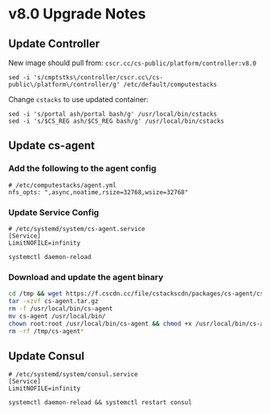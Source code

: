 # v8.0 Upgrade Notes

## Update Controller

New image should pull from: `cscr.cc/cs-public/platform/controller:v8.0`

```
sed -i 's/cmptstks\/controller/cscr.cc\/cs-public\/platform\/controller/g' /etc/default/computestacks
```

Change `cstacks` to use updated container:

```
sed -i 's/portal ash/portal bash/g' /usr/local/bin/cstacks
sed -i 's/$CS_REG ash/$CS_REG bash/g' /usr/local/bin/cstacks
```

## Update cs-agent

### Add the following to the agent config

```
# /etc/computestacks/agent.yml
nfs_opts: ",async,noatime,rsize=32768,wsize=32768"
```

### Update Service Config

```
# /etc/systemd/system/cs-agent.service
[Service]
LimitNOFILE=infinity
```

`systemctl daemon-reload`

### Download and update the agent binary

```bash
cd /tmp && wget https://f.cscdn.cc/file/cstackscdn/packages/cs-agent/cs-agent.tar.gz
tar -xzvf cs-agent.tar.gz
rm -f /usr/local/bin/cs-agent
mv cs-agent /usr/local/bin/
chown root:root /usr/local/bin/cs-agent && chmod +x /usr/local/bin/cs-agent
rm -rf /tmp/cs-agent*
```

## Update Consul


```
# /etc/systemd/system/consul.service
[Service]
LimitNOFILE=infinity
```

`systemctl daemon-reload && systemctl restart consul`
